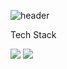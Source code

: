 ![header](https://capsule-render.vercel.app/api?type=waving&color=auto&height=270&section=header&text=Hello!&fontSize=90&fontAlign=50&fontAlignY=40)

Tech Stack

<img src="https://img.shields.io/badge/javascript-F7DF1E.svg?style=for-the-badge&logo=javascript&logoColor=61DAFB" />
<img src="https://img.shields.io/badge/Nodejs-20232a.svg?style=for-the-badge&logo=Nodejs&logoColor=61DAFB" />
<!--
**Dev-Wi/Dev-Wi** is a ✨ _special_ ✨ repository because its `README.md` (this file) appears on your GitHub profile.

Here are some ideas to get you started:

- 🔭 I’m currently working on ...
- 🌱 I’m currently learning ...
- 👯 I’m looking to collaborate on ...
- 🤔 I’m looking for help with ...
- 💬 Ask me about ...
- 📫 How to reach me: ...
- 😄 Pronouns: ...
- ⚡ Fun fact: ...
-->
